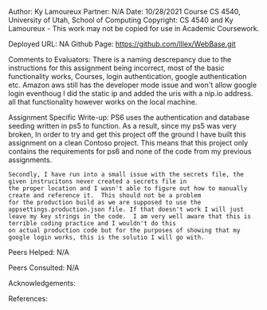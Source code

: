 ﻿Author: Ky Lamoureux
Partner: N/A
Date: 10/28/2021
Course CS 4540, University of Utah, School of Computing
Copyright: CS 4540 and Ky Lamoureux - This work may not be copied for use in Academic Coursework.

Deployed URL: NA
Github Page: https://github.com/Illex/WebBase.git

Comments to Evaluators:
	There is a naming descrepancy due to the instructions for this assignment being incorrect, most of the basic 
	functionality works, Courses, login authentication, google authentication etc.  Amazon aws still has the 
	developer mode issue and won't allow google login eventhoug I did the static ip and added the uris with
	a nip.io address.  all that functionality however works on the local machine.

Assignment Specific Write-up:
	PS6 uses the authentication and database seeding written in ps5 to function. As a result, since my ps5 was very
	broken, In order to try and get this project off the ground I have built this assignment on a clean Contoso project.
	This means that this project only contains the requirements for ps6 and none of the code from my previous assignments.

	Secondly, I have run into a small issue with the secrets file, the given instrucitons never created a secrets file in
	the proper location and I wasn't able to figure out how to manually create and reference it.  This should not be a problem
	for the production build as we are supposed to use the appsettings.production.json file. If that doesn't work I will just
	leave my key strings in the code.  I am very well aware that this is terrible coding practice and I wouldn't do this
	on actual production code but for the purposes of showing that my google login works, this is the solutio I will go with.

Peers Helped:
	N/A

Peers Consulted:
	N/A

Acknowledgements:

References:	
	